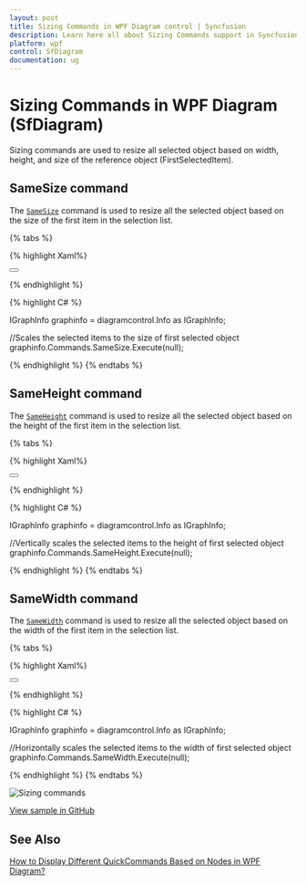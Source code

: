 ```yaml
---
layout: post
title: Sizing Commands in WPF Diagram control | Syncfusion
description: Learn here all about Sizing Commands support in Syncfusion WPF Diagram (SfDiagram) control and more.
platform: wpf
control: SfDiagram
documentation: ug
---
```


# Sizing Commands in WPF Diagram (SfDiagram)

Sizing commands are used to resize all selected object based on width, height, and size of the reference object (FirstSelectedItem).

## SameSize command

The [`SameSize`](https://help.syncfusion.com/cr/wpf/Syncfusion.UI.Xaml.Diagram.IDiagramCommands.html#Syncfusion_UI_Xaml_Diagram_IDiagramCommands_SameSize) command is used to resize all the selected object based on the size of the first item in the selection list.

{% tabs %}

{% highlight Xaml%}

<Button Height="50" Content="SameSize" Name="SameSize" Command="Syncfusion:DiagramCommands.SameSize"></Button>

{% endhighlight %}

{% highlight C# %}

IGraphInfo graphinfo = diagramcontrol.Info as IGraphInfo;

//Scales the selected items to the size of first selected object
graphinfo.Commands.SameSize.Execute(null);

{% endhighlight %}
{% endtabs %}

## SameHeight command

The [`SameHeight`](https://help.syncfusion.com/cr/wpf/Syncfusion.UI.Xaml.Diagram.IDiagramCommands.html#Syncfusion_UI_Xaml_Diagram_IDiagramCommands_SameHeight) command is used to resize all the selected object based on the height of the first item in the selection list.

{% tabs %}

{% highlight Xaml%}

<Button Height="50" Content="SameHeight" Name="SameHeight" Command="Syncfusion:DiagramCommands.SameHeight"></Button>

{% endhighlight %}

{% highlight C# %}

IGraphInfo graphinfo = diagramcontrol.Info as IGraphInfo;

//Vertically scales the selected items to the height of first selected object
graphinfo.Commands.SameHeight.Execute(null);

{% endhighlight %}
{% endtabs %}

## SameWidth command

The [`SameWidth`](https://help.syncfusion.com/cr/wpf/Syncfusion.UI.Xaml.Diagram.IDiagramCommands.html#Syncfusion_UI_Xaml_Diagram_IDiagramCommands_SameWidth) command is used to resize all the selected object based on the width of the first item in the selection list.

{% tabs %}

{% highlight Xaml%}

<Button Height="50" Content="SameWidth" Name="SameWidth" Command="Syncfusion:DiagramCommands.SameWidth"></Button>

{% endhighlight %}

{% highlight C# %}

IGraphInfo graphinfo = diagramcontrol.Info as IGraphInfo;

//Horizontally scales the selected items to the width of first selected object
graphinfo.Commands.SameWidth.Execute(null);

{% endhighlight %}
{% endtabs %}

![Sizing commands](Commands_Images/Commands_img5.gif)

[View sample in GitHub](https://github.com/SyncfusionExamples/WPF-Diagram-Examples/tree/master/Samples/Commands/Sizing%20Commands)

## See Also
[How to Display Different QuickCommands Based on Nodes in WPF Diagram?](https://support.syncfusion.com/kb/article/17969/how-to-display-different-quickcommands-based-on-nodes-in-wpf-diagram)